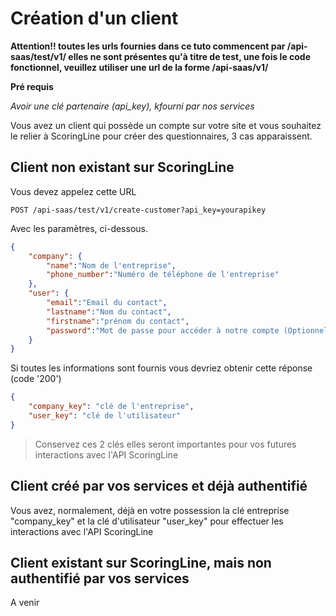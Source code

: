 Création d'un client
=====================================================================

**Attention!! toutes les urls fournies dans ce tuto commencent par /api-saas/test/v1/ elles ne sont présentes qu'à titre de test, une fois le code fonctionnel, veuillez utiliser une url de la forme /api-saas/v1/**

**Pré requis**

_Avoir une clé partenaire (api\_key), kfourni par nos services_


Vous avez un client qui possède un compte sur votre site et vous souhaitez le relier à ScoringLine pour créer des questionnaires, 3 cas apparaissent.

## Client non existant sur ScoringLine

Vous devez appelez cette URL

```
POST /api-saas/test/v1/create-customer?api_key=yourapikey
```

Avec les paramètres, ci-dessous.


```json
{
    "company": {
        "name":"Nom de l'entreprise",
        "phone_number":"Numéro de téléphone de l'entreprise"
    },
    "user": {
        "email":"Email du contact",
        "lastname":"Nom du contact",
        "firstname":"prénom du contact",
        "password":"Mot de passe pour accéder à notre compte (Optionnel auto généré si non fourni)"
    }
}
```

Si toutes les informations sont fournis vous devriez obtenir cette réponse (code '200')


```json
{
    "company_key": "clé de l'entreprise",
    "user_key": "clé de l'utilisateur"
}
```

> Conservez ces 2 clés elles seront importantes pour vos futures interactions avec l'API ScoringLine


## Client créé par vos services et déjà authentifié

Vous avez, normalement, déjà en votre possession la clé entreprise "company_key" et la clé d'utilisateur "user_key" pour effectuer les interactions avec l'API ScoringLine


## Client existant sur ScoringLine, mais non authentifié par vos services

A venir


